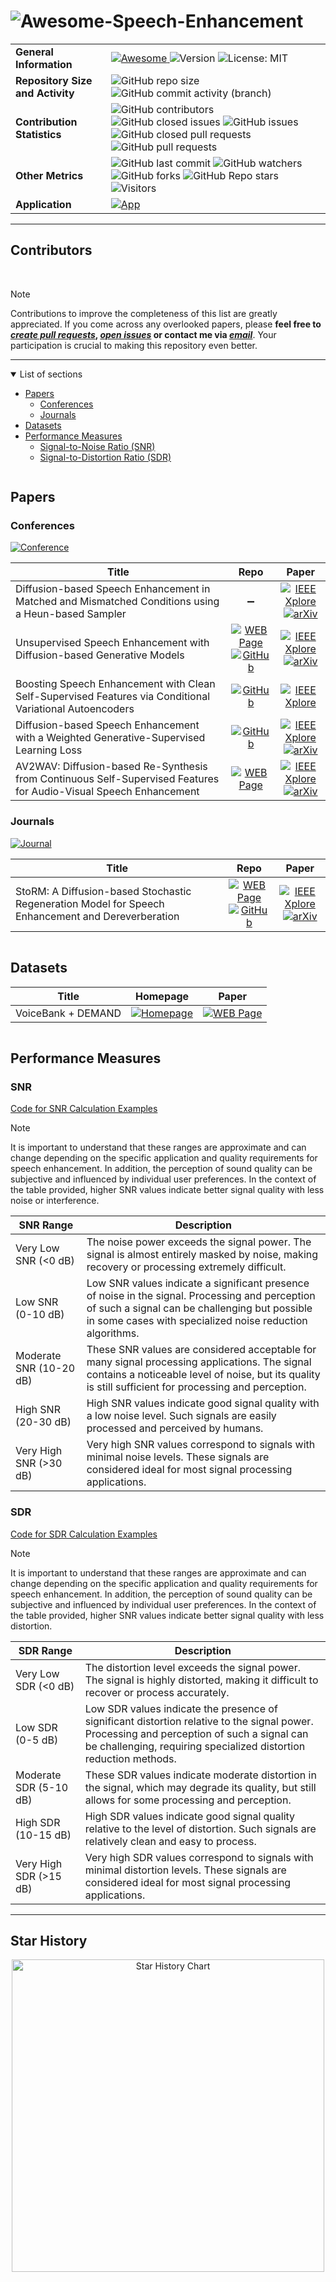 # ![Awesome-Speech-Enhancement](https://capsule-render.vercel.app/api?type=waving&height=115&color=2C2A2E&text=Awesome-Speech-Enhancement&section=header&reversal=false&textBg=false&fontAlign=50&fontSize=36&fontColor=FFFFFF&animation=scaleIn&fontAlignY=18)

<table>
  <tr>
    <td><strong>General Information</strong></td>
    <td>
      <a href="https://github.com/sindresorhus/awesome">
        <img src="https://cdn.rawgit.com/sindresorhus/awesome/d7305f38d29fed78fa85652e3a63e154dd8e8829/media/badge.svg" alt="Awesome">
      </a>
      <img src="https://img.shields.io/badge/version-v0.0.0-rc0" alt="Version">
      <img src="https://img.shields.io/badge/License-MIT-green.svg" alt="License: MIT">
    </td>
  </tr>
  <tr>
    <td><strong>Repository Size and Activity</strong></td>
    <td>
      <img src="https://img.shields.io/github/repo-size/DmitryRyumin/Awesome-Speech-Enhancement" alt="GitHub repo size">
      <img src="https://img.shields.io/github/commit-activity/t/dmitryryumin/Awesome-Speech-Enhancement" alt="GitHub commit activity (branch)">
    </td>
  </tr>
  <tr>
    <td><strong>Contribution Statistics</strong></td>
    <td>
      <img src="https://img.shields.io/github/contributors/dmitryryumin/Awesome-Speech-Enhancement" alt="GitHub contributors">
      <img src="https://img.shields.io/github/issues-closed/DmitryRyumin/Awesome-Speech-Enhancement" alt="GitHub closed issues">
      <img src="https://img.shields.io/github/issues/DmitryRyumin/Awesome-Speech-Enhancement" alt="GitHub issues">
      <img src="https://img.shields.io/github/issues-pr-closed/DmitryRyumin/Awesome-Speech-Enhancement" alt="GitHub closed pull requests">
      <img src="https://img.shields.io/github/issues-pr/dmitryryumin/Awesome-Speech-Enhancement" alt="GitHub pull requests">
    </td>
  </tr>
  <tr>
    <td><strong>Other Metrics</strong></td>
    <td>
      <img src="https://img.shields.io/github/last-commit/DmitryRyumin/Awesome-Speech-Enhancement" alt="GitHub last commit">
      <img src="https://img.shields.io/github/watchers/dmitryryumin/Awesome-Speech-Enhancement?style=flat" alt="GitHub watchers">
      <img src="https://img.shields.io/github/forks/dmitryryumin/Awesome-Speech-Enhancement?style=flat" alt="GitHub forks">
      <img src="https://img.shields.io/github/stars/dmitryryumin/Awesome-Speech-Enhancement?style=flat" alt="GitHub Repo stars">
      <img src="https://api.visitorbadge.io/api/combined?path=https%3A%2F%2Fgithub.com%2FDmitryRyumin%2FAwesome-Speech-Enhancement&label=Visitors&countColor=%23263759&style=flat" alt="Visitors">
    </td>
  </tr>
  <tr>
    <td><strong>Application</strong></td>
    <td>
      <a href="https://huggingface.co/spaces/DmitryRyumin/NewEraAI-Papers" style="float:left;">
        <img src="https://img.shields.io/badge/🤗-NewEraAI--Papers-FFD21F.svg" alt="App" />
      </a>
    </td>
  </tr>
</table>

---

## Contributors

<a href="https://github.com/DmitryRyumin/Awesome-Speech-Enhancement/graphs/contributors">
  <img src="http://contributors.nn.ci/api?repo=DmitryRyumin/Awesome-Speech-Enhancement" alt="" />
</a>

<br />
<br />

> [!NOTE]
> Contributions to improve the completeness of this list are greatly appreciated. If you come across any overlooked papers, please **feel free to [*create pull requests*](https://github.com/DmitryRyumin/Awesome-Speech-Enhancement/pulls), [*open issues*](https://github.com/DmitryRyumin/Awesome-Speech-Enhancement/issues) or contact me via [*email*](mailto:neweraairesearch@gmail.com)**. Your participation is crucial to making this repository even better.

---

<details open>
<summary>List of sections<a id="sections"></a></summary>

- [Papers](#papers)
  - [Conferences](#conferences)
  - [Journals](#journals)
- [Datasets](#datasets)
- [Performance Measures](#performance-measures)
  - [Signal-to-Noise Ratio (SNR)](#snr)
  - [Signal-to-Distortion Ratio (SDR)](#sdr)

</details>

<a href="#sections">
  <img src="https://cdn.jsdelivr.net/gh/DmitryRyumin/NewEraAI-Papers@main/images/top.svg" alt="" />
</a>

## Papers

### Conferences

<a href="https://2024.ieeeicassp.org/">
  <img src="http://img.shields.io/badge/ICASSP-2024-0073AE.svg" alt="Conference">
</a>

| **Title** | **Repo** | **Paper** |
|-----------|:--------:|:---------:|
| Diffusion-based Speech Enhancement in Matched and Mismatched Conditions using a Heun-based Sampler | :heavy_minus_sign: | [![IEEE Xplore](https://img.shields.io/badge/IEEE-10446610-E4A42C.svg)](https://ieeexplore.ieee.org/document/10446610) <br /> [![arXiv](https://img.shields.io/badge/arXiv-2312.02683-b31b1b.svg)](https://arxiv.org/abs/2312.02683) |
| Unsupervised Speech Enhancement with Diffusion-based Generative Models | [![WEB Page](https://img.shields.io/badge/WEB-Page-159957.svg)](https://team.inria.fr/multispeech/demos/udiffse/) <br /> [![GitHub](https://img.shields.io/github/stars/joanne-b-nortier/UDiffSE?style=flat)](https://github.com/joanne-b-nortier/UDiffSE) | [![IEEE Xplore](https://img.shields.io/badge/IEEE-10447736-E4A42C.svg)](https://ieeexplore.ieee.org/document/10447736) <br /> [![arXiv](https://img.shields.io/badge/arXiv-2309.10450-b31b1b.svg)](https://arxiv.org/abs/2309.10450) |
| Boosting Speech Enhancement with Clean Self-Supervised Features via Conditional Variational Autoencoders | [![GitHub](https://img.shields.io/github/stars/YoonhyungLee94/SSFCVAE?style=flat)](https://github.com/YoonhyungLee94/SSFCVAE) | [![IEEE Xplore](https://img.shields.io/badge/IEEE-10447220-E4A42C.svg)](https://ieeexplore.ieee.org/document/10447220) |
| Diffusion-based Speech Enhancement with a Weighted Generative-Supervised Learning Loss | [![GitHub](https://img.shields.io/github/stars/jeaneudesAyilo/weighted_generative_supervised_DiffSE?style=flat)](https://github.com/jeaneudesAyilo/weighted_generative_supervised_DiffSE) | [![IEEE Xplore](https://img.shields.io/badge/IEEE-10446805-E4A42C.svg)](https://ieeexplore.ieee.org/document/10446805) <br /> [![arXiv](https://img.shields.io/badge/arXiv-2309.10457-b31b1b.svg)](https://arxiv.org/abs/2309.10457) |
| AV2WAV: Diffusion-based Re-Synthesis from Continuous Self-Supervised Features for Audio-Visual Speech Enhancement | [![WEB Page](https://img.shields.io/badge/WEB-Page-159957.svg)](https://home.ttic.edu/~jcchou/demo/avse/avse_demo.html) | [![IEEE Xplore](https://img.shields.io/badge/IEEE-10446625-E4A42C.svg)](https://ieeexplore.ieee.org/document/10446625) <br /> [![arXiv](https://img.shields.io/badge/arXiv-2309.08030-b31b1b.svg)](https://arxiv.org/abs/2309.08030) |

### Journals

<a href="https://2024.ieeeicassp.org/">
  <img src="http://img.shields.io/badge/IEEE%2FACM%20Transactions%20on%20Audio%2C%20Speech%2C%20and%20Language%20Processing-14303E.svg" alt="Journal">
</a>

| **Title** | **Repo** | **Paper** |
|-----------|:--------:|:---------:|
| StoRM: A Diffusion-based Stochastic Regeneration Model for Speech Enhancement and Dereverberation | [![WEB Page](https://img.shields.io/badge/WEB-Page-159957.svg)](https://www.inf.uni-hamburg.de/en/inst/ab/sp/publications/storm.html) <br /> [![GitHub](https://img.shields.io/github/stars/sp-uhh/storm?style=flat)](https://github.com/) | [![IEEE Xplore](https://img.shields.io/badge/IEEE-10180108-E4A42C.svg)](https://ieeexplore.ieee.org/document/10180108) <br /> [![arXiv](https://img.shields.io/badge/arXiv-2212.11851-b31b1b.svg)](https://arxiv.org/abs/2212.11851) |

<a href="#sections">
  <img src="https://cdn.jsdelivr.net/gh/DmitryRyumin/NewEraAI-Papers@main/images/top.svg" alt="" />
</a>

## Datasets

| **Title** | **Homepage** | **Paper** |
|-----------|:------------:|:---------:|
| VoiceBank + DEMAND | [![Homepage](https://img.shields.io/badge/Homepage-001B37.svg)](https://datashare.ed.ac.uk/handle/10283/2791) | [![WEB Page](https://img.shields.io/badge/WEB-Page-159957.svg)](https://pubs.aip.org/asa/poma/article/19/1/035081/838946/The-Diverse-Environments-Multi-channel-Acoustic) |

<a href="#sections">
  <img src="https://cdn.jsdelivr.net/gh/DmitryRyumin/NewEraAI-Papers@main/images/top.svg" alt="" />
</a>

## Performance Measures

### SNR

[Code for SNR Calculation Examples](notebooks/SNR.ipynb)

> [!NOTE]
> It is important to understand that these ranges are approximate and can change depending on the specific application and quality requirements for speech enhancement. In addition, the perception of sound quality can be subjective and influenced by individual user preferences. In the context of the table provided, higher SNR values indicate better signal quality with less noise or interference.

| SNR Range | Description |
|-----------|-------------|
| Very Low SNR (<0 dB) | The noise power exceeds the signal power. The signal is almost entirely masked by noise, making recovery or processing extremely difficult. |
| Low SNR (0-10 dB) | Low SNR values indicate a significant presence of noise in the signal. Processing and perception of such a signal can be challenging but possible in some cases with specialized noise reduction algorithms. |
| Moderate SNR (10-20 dB) | These SNR values are considered acceptable for many signal processing applications. The signal contains a noticeable level of noise, but its quality is still sufficient for processing and perception. |
| High SNR (20-30 dB) | High SNR values indicate good signal quality with a low noise level. Such signals are easily processed and perceived by humans. |
| Very High SNR (>30 dB) | Very high SNR values correspond to signals with minimal noise levels. These signals are considered ideal for most signal processing applications. |

### SDR

[Code for SDR Calculation Examples](notebooks/SDR.ipynb)

> [!NOTE]
> It is important to understand that these ranges are approximate and can change depending on the specific application and quality requirements for speech enhancement. In addition, the perception of sound quality can be subjective and influenced by individual user preferences. In the context of the table provided, higher SNR values indicate better signal quality with less distortion.

| SDR Range | Description |
|-----------|-------------|
| Very Low SDR (<0 dB) | The distortion level exceeds the signal power. The signal is highly distorted, making it difficult to recover or process accurately. |
| Low SDR (0-5 dB) | Low SDR values indicate the presence of significant distortion relative to the signal power. Processing and perception of such a signal can be challenging, requiring specialized distortion reduction methods. |
| Moderate SDR (5-10 dB) | These SDR values indicate moderate distortion in the signal, which may degrade its quality, but still allows for some processing and perception. |
| High SDR (10-15 dB) | High SDR values indicate good signal quality relative to the level of distortion. Such signals are relatively clean and easy to process. |
| Very High SDR (>15 dB) | Very high SDR values correspond to signals with minimal distortion levels. These signals are considered ideal for most signal processing applications. |

---

## Star History

<p align="center">
    <a href="https://star-history.com/#Dmitryryumin/Awesome-Speech-Enhancement&Date" target="_blank">
        <img width="500" src="https://api.star-history.com/svg?repos=Dmitryryumin/Awesome-Speech-Enhancement&type=Date" alt="Star History Chart">
    </a>
<p>
